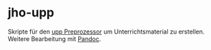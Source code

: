 # jho-upp

Skripte für den [upp Preprozessor](https://github.com/CDSoft/upp) um Unterrichtsmaterial zu erstellen. Weitere Bearbeitung mit [Pandoc](https://pandoc.org/).
